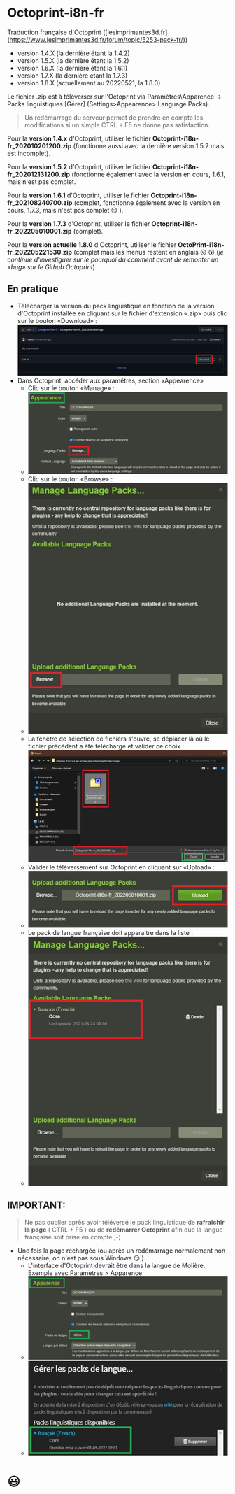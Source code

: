 # Octoprint-i8n-fr

 Traduction française d'Octoprint ([lesimprimantes3d.fr] (https://www.lesimprimantes3d.fr/forum/topic/5253-pack-fr/))
 
* version 1.4.X (la dernière étant la 1.4.2)
* version 1.5.X (la dernière étant la 1.5.2)
* version 1.6.X (la dernière étant la 1.6.1)
* version 1.7.X (la dernière étant la 1.7.3)
* version 1.8.X (actuellement au 20220521, la 1.8.0)

Le fichier .zip est à téléverser sur l'Octoprint via Paramètres\Apparence -> Packs linguistiques [Gérer] (Settings>Appearence> Language Packs).

> Un redémarrage du serveur permet de prendre en compte les modifications si un simple CTRL + F5 ne donne pas satisfaction.

Pour la **version 1.4.x** d'Octoprint, utiliser le fichier **Octoprint-i18n-fr_202010201200.zip** (fonctionne aussi avec la dernière version 1.5.2 mais est incomplet).

Pour la **version 1.5.2** d'Octoprint, utiliser le fichier **Octoprint-i18n-fr_202012131200.zip** (fonctionne également avec la version en cours, 1.6.1, mais n'est pas complet.

Pour la **version 1.6.1** d'Octoprint, utiliser le fichier **Octoprint-i18n-fr_202108240700.zip** (complet, fonctionne également avec la version en cours, 1.7.3, mais n'est pas complet :smirk: ).

Pour la **version 1.7.3** d'Octoprint, utiliser le fichier **Octoprint-i18n-fr_202205010001.zip** (complet).

Pour la **version actuelle 1.8.0** d'Octoprint, utiliser le fichier **OctoPrint-i18n-fr_202205221530.zip** (complet mais les menus restent en anglais :confounded: :astonished: (*je continue d'investiguer sur le pourquoi du comment avant de remonter un «bug» sur le Github Octoprint*)

## En pratique

- Télécharger la version du pack linguistique en fonction de la version d'Octoprint installée en cliquant sur le fichier d'extension «.zip» puis clic sur le bouton «Download» :
![](Images/i18n-download-pc.jpg)
- Dans Octoprint, accéder aux paramêtres, section «Appearence»
  - Clic sur le bouton «Manage» :
  - ![](Images/octo-apparence-en-1.jpg)
  - Clic sur le bouton «Browse» : 
  - ![](Images/octo-apparence-en-2.jpg)
  - La fenêtre de sélection de fichiers s'ouvre, se déplacer là où le fichier précédent a été téléchargé et valider ce choix :
  ![](Images/octo-apparence-en-3.jpg)
  - Valider le téléversement sur Octoprint en cliquant sur «Upload» :
  - ![](Images/octo-apparence-en-4.jpg)
  - Le pack de langue française doit apparaitre dans la liste :
  - ![](Images/octo-apparence-en-5.jpg)

## IMPORTANT:

> Ne pas oublier après avoir téléversé le pack linguistique de **rafraichir la page** ( CTRL + F5 ) ou de **redémarrer Octoprint** afin que la langue française soit prise en compte ;-)  

- Une fois la page rechargée (ou après un redémarrage normalement non nécessaire, on n'est pas sous Windows :smirk: )
  - L'interface d'Octoprint devrait être dans la langue de Molière. Exemple avec Paramètres > Apparence
  -  ![](Images/octo-apparence-fr.jpg)
  -   ![](Images/octo-apparence-fr-2.jpg)


# :smiley: 

